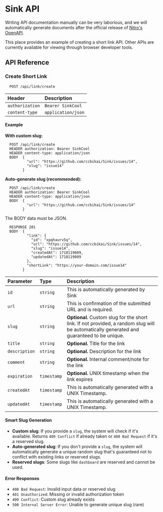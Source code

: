 # Sink API

Writing API documentation manually can be very laborious, and we will automatically generate documents after the official release of [Nitro's OpenAPI](https://nitro.unjs.io/config#openapi).

This place provides an example of creating a short link API. Other APIs are currently available for viewing through browser developer tools.

## API Reference

### Create Short Link

```http
  POST /api/link/create
```

| Header          | Description        |
| :-------------- | :----------------- |
| `authorization` | `Bearer SinkCool`  |
| `content-type`  | `application/json` |

#### Example

**With custom slug:**

```http
  POST /api/link/create
  HEADER authorization: Bearer SinkCool
  HEADER content-type: application/json
  BODY  {
          "url": "https://github.com/ccbikai/Sink/issues/14",
          "slug": "issue14"
        }
```

**Auto-generate slug (recommended):**

```http
  POST /api/link/create
  HEADER authorization: Bearer SinkCool
  HEADER content-type: application/json
  BODY  {
          "url": "https://github.com/ccbikai/Sink/issues/14"
        }
```

The BODY data must be JSON.

```http
  RESPONSE 201
  BODY  {
          "link": {
            "id": "xpqhaurv5q",
            "url": "https://github.com/ccbikai/Sink/issues/14",
            "slug": "issue14",
            "createdAt": 1718119809,
            "updatedAt": 1718119809
          },
          "shortLink": "https://your-domain.com/issue14"
        }
```

| Parameter     | Type        | Description                                                                                                                               |
| :------------ | :---------- | :---------------------------------------------------------------------------------------------------------------------------------------- |
| `id`          | `string`    | This is automatically generated by Sink                                                                                                   |
| `url`         | `string`    | This is confirmation of the submitted URL and is required.                                                                                |
| `slug`        | `string`    | **Optional.** Custom slug for the short link. If not provided, a random slug will be automatically generated and guaranteed to be unique. |
| `title`       | `string`    | **Optional.** Title for the link                                                                                                          |
| `description` | `string`    | **Optional.** Description for the link                                                                                                    |
| `comment`     | `string`    | **Optional.** Internal comment/note for the link                                                                                          |
| `expiration`  | `timestamp` | **Optional.** UNIX timestamp when the link expires                                                                                        |
| `createdAt`   | `timestamp` | This is automatically generated with a UNIX Timestamp.                                                                                    |
| `updatedAt`   | `timestamp` | This is automatically generated with a UNIX Timestamp.                                                                                    |

#### Smart Slug Generation

- **Custom slug**: If you provide a `slug`, the system will check if it's available. Returns `409 Conflict` if already taken or `400 Bad Request` if it's a reserved slug.
- **Auto-generated slug**: If you don't provide a `slug`, the system will automatically generate a unique random slug that's guaranteed not to conflict with existing links or reserved slugs.
- **Reserved slugs**: Some slugs like `dashboard` are reserved and cannot be used.

#### Error Responses

- `400 Bad Request`: Invalid input data or reserved slug
- `401 Unauthorized`: Missing or invalid authorization token
- `409 Conflict`: Custom slug already exists
- `500 Internal Server Error`: Unable to generate unique slug (rare)
